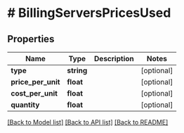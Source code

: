 # # BillingServersPricesUsed

## Properties

Name | Type | Description | Notes
------------ | ------------- | ------------- | -------------
**type** | **string** |  | [optional]
**price_per_unit** | **float** |  | [optional]
**cost_per_unit** | **float** |  | [optional]
**quantity** | **float** |  | [optional]

[[Back to Model list]](../../README.md#models) [[Back to API list]](../../README.md#endpoints) [[Back to README]](../../README.md)
